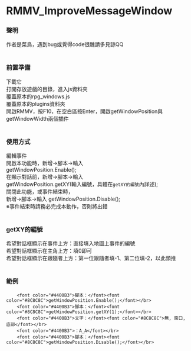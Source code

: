 # RMMV_ImproveMessageWindow 

### 聲明
作者是菜鳥，遇到bug或覺得code很醜請多見諒QQ</br>
</br>
### 前置準備
下載它</br>
打開存放遊戲的目錄，進入js資料夾</br>
覆蓋原本的rpg_windows.js</br>
覆蓋原本的plugins資料夾</br>
開啟RMMV，按F10，在空白區按Enter，開啟getWindowPosition與getWindowWidth兩個插件</br>
</br> 
### 使用方式
編輯事件</br>
開啟本功能時，新增→腳本→輸入</br>
        getWindowPosition.Enable();</br>
在顯示對話前，新增→腳本→輸入</br>
        getWindowPosition.getXY(輸入編號，具體在`getXY的編號`內詳述);</br>
關閉此功能，或事件結束時，</br>
新增→腳本→輸入
        getWindowPosition.Disable();</br>
※事件結束時請務必完成本動作，否則將出錯</br>
</br>
### getXY的編號
希望對話框顯示在事件上方：直接填入地圖上事件的編號</br>
希望對話框顯示在主角上方：填0即可</br>
希望對話框顯示在跟隨者上方：第一位跟隨者填-1、第二位填-2，以此類推</br>
</br>
### 範例
        <font color="#4400B3">腳本：</font><font color="#8C8C8C">getWindowPosition.Enable();</font></br>
        <font color="#4400B3">腳本：</font><font color="#8C8C8C">getWindowPosition.getXY(1);</font></br>
        <font color="#4400B3">文字：</font><font color="#8C8C8C">無, 窗口, 底部</font></br>
        <font color="#4400B3">：A_A</font></br>
        <font color="#4400B3">腳本：</font><font color="#8C8C8C">getWindowPosition.Disable();</font></br>
